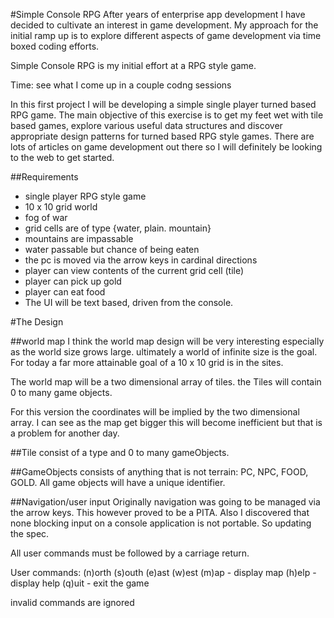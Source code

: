 #Simple Console RPG
After years of enterprise app development I have decided to cultivate an interest in game development. 
My approach for the initial ramp up is to explore different aspects of game development via time boxed 
coding efforts.

Simple Console RPG is my initial effort at a RPG style game. 

Time: see what I come up in a couple codng sessions

In this first project I will be developing a simple single player turned based RPG game. 
The main objective of this exercise is to get my feet wet with tile based games, 
explore various useful data structures and discover appropriate design patterns 
for turned based RPG style games. There are lots of articles on game development out there
so I will definitely be looking to the web to get started.

##Requirements
- single player RPG style game
- 10 x 10 grid world
- fog of war
- grid cells are of type {water, plain. mountain}
- mountains are impassable
- water passable but chance of being eaten
- the pc is moved via the arrow keys in cardinal directions
- player can view contents of the current grid cell (tile)
- player can pick up gold
- player can eat food
- The UI will be text based, driven from the console.


#The Design

##world map 
I think the world map design will be very interesting especially as the world size grows large. 
ultimately a world of infinite size is the goal. For today a far more attainable goal of a 10 x 10 grid 
is in the sites.

The world map will be a two dimensional array of tiles. the Tiles will contain 0 to many game objects.

For this version the coordinates will be implied by the two dimensional array. 
I can see as the map get bigger this will become inefficient but that is a problem for another day.

##Tile
consist of a type and 0 to many gameObjects.

##GameObjects
consists of anything that is not terrain: PC, NPC, FOOD, GOLD. All game objects will have a unique identifier.

##Navigation/user input
Originally navigation was going to be managed via the arrow keys. 
This however proved to be a PITA. Also I discovered that none blocking input on a console 
application is not portable. So updating the spec.

All user commands must be followed by a carriage return.

User commands:
(n)orth
(s)outh
(e)ast
(w)est 
(m)ap - display map
(h)elp - display help
(q)uit - exit the game

invalid commands are ignored
